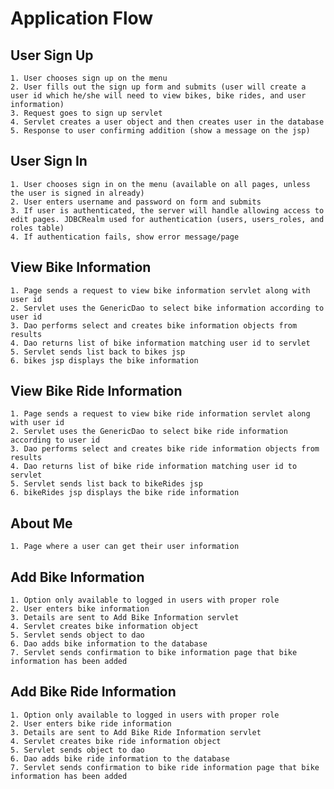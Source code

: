 # Application Flow

## User Sign Up
	1. User chooses sign up on the menu 
	2. User fills out the sign up form and submits (user will create a user id which he/she will need to view bikes, bike rides, and user information)
	3. Request goes to sign up servlet
	4. Servlet creates a user object and then creates user in the database
	5. Response to user confirming addition (show a message on the jsp)

## User Sign In
	1. User chooses sign in on the menu (available on all pages, unless the user is signed in already)
	2. User enters username and password on form and submits
	3. If user is authenticated, the server will handle allowing access to edit pages. JDBCRealm used for authentication (users, users_roles, and roles table)
	4. If authentication fails, show error message/page

## View Bike Information
	1. Page sends a request to view bike information servlet along with user id
	2. Servlet uses the GenericDao to select bike information according to user id
	3. Dao performs select and creates bike information objects from results
	4. Dao returns list of bike information matching user id to servlet
	5. Servlet sends list back to bikes jsp
	6. bikes jsp displays the bike information

## View Bike Ride Information
	1. Page sends a request to view bike ride information servlet along with user id
	2. Servlet uses the GenericDao to select bike ride information according to user id
	3. Dao performs select and creates bike ride information objects from results
	4. Dao returns list of bike ride information matching user id to servlet
	5. Servlet sends list back to bikeRides jsp
	6. bikeRides jsp displays the bike ride information

## About Me
	1. Page where a user can get their user information
		
## Add Bike Information
	1. Option only available to logged in users with proper role
	2. User enters bike information
	3. Details are sent to Add Bike Information servlet
	4. Servlet creates bike information object
	5. Servlet sends object to dao
	6. Dao adds bike information to the database
	7. Servlet sends confirmation to bike information page that bike information has been added
	
## Add Bike Ride Information
	1. Option only available to logged in users with proper role
	2. User enters bike ride information
	3. Details are sent to Add Bike Ride Information servlet
	4. Servlet creates bike ride information object
	5. Servlet sends object to dao
	6. Dao adds bike ride information to the database
	7. Servlet sends confirmation to bike ride information page that bike information has been added
	